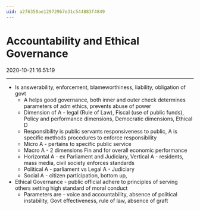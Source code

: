 ```yaml
---
uid: a2f6350ae129729b7e31c544883f4849
---
```


# Accountability and Ethical Governance

2020-10-21 16:51:19

---

- Is answerability, enforcement, blameworthiness, liability, obligation of govt
    - A helps good governance, both inner and outer check determines parameters of adm ethics, prevents abuse of power
    - Dimension of A - legal (Rule of Law), Fiscal (use of public funds), Policy and performance dimensions, Democratic dimensions, Ethical D
    - Responsibility is public servants responsiveness to public, A is specific methods procedures to enforce responsibility
    - Micro A - pertains to specific public service
    - Macro A - 2 dimensions Fin and for overall economic performance
    - Horizontal A - ex Parliament and Judiciary, Vertical A - residents, mass media, civil society enforces standards
    - Political A - parliament vs Legal A - Judiciary
    - Social A - citizen participation, bottom up,
- Ethical Governance - public official adhere to principles of serving others setting high standard of moral conduct
    - Parameters are - voice and accountability, absence of political instability, Govt effectiveness, rule of law, absence of graft
